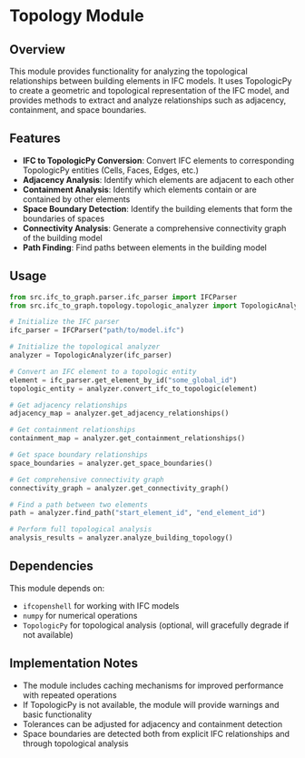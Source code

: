 # Topology Module

## Overview

This module provides functionality for analyzing the topological relationships between building elements in IFC models. It uses TopologicPy to create a geometric and topological representation of the IFC model, and provides methods to extract and analyze relationships such as adjacency, containment, and space boundaries.

## Features

- **IFC to TopologicPy Conversion**: Convert IFC elements to corresponding TopologicPy entities (Cells, Faces, Edges, etc.)
- **Adjacency Analysis**: Identify which elements are adjacent to each other
- **Containment Analysis**: Identify which elements contain or are contained by other elements
- **Space Boundary Detection**: Identify the building elements that form the boundaries of spaces
- **Connectivity Analysis**: Generate a comprehensive connectivity graph of the building model
- **Path Finding**: Find paths between elements in the building model

## Usage

```python
from src.ifc_to_graph.parser.ifc_parser import IFCParser
from src.ifc_to_graph.topology.topologic_analyzer import TopologicAnalyzer

# Initialize the IFC parser
ifc_parser = IFCParser("path/to/model.ifc")

# Initialize the topological analyzer
analyzer = TopologicAnalyzer(ifc_parser)

# Convert an IFC element to a topologic entity
element = ifc_parser.get_element_by_id("some_global_id")
topologic_entity = analyzer.convert_ifc_to_topologic(element)

# Get adjacency relationships
adjacency_map = analyzer.get_adjacency_relationships()

# Get containment relationships
containment_map = analyzer.get_containment_relationships()

# Get space boundary relationships
space_boundaries = analyzer.get_space_boundaries()

# Get comprehensive connectivity graph
connectivity_graph = analyzer.get_connectivity_graph()

# Find a path between two elements
path = analyzer.find_path("start_element_id", "end_element_id")

# Perform full topological analysis
analysis_results = analyzer.analyze_building_topology()
```

## Dependencies

This module depends on:
- `ifcopenshell` for working with IFC models
- `numpy` for numerical operations
- `TopologicPy` for topological analysis (optional, will gracefully degrade if not available)

## Implementation Notes

- The module includes caching mechanisms for improved performance with repeated operations
- If TopologicPy is not available, the module will provide warnings and basic functionality
- Tolerances can be adjusted for adjacency and containment detection
- Space boundaries are detected both from explicit IFC relationships and through topological analysis 